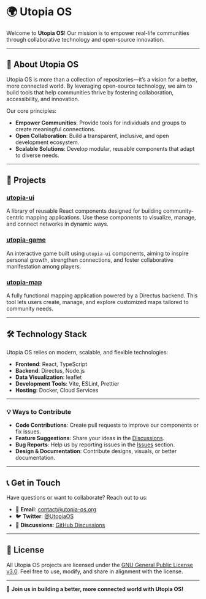 # 🌍 Utopia OS

Welcome to **Utopia OS**! Our mission is to empower real-life communities through collaborative technology and open-source innovation.

---

## 🚀 About Utopia OS

Utopia OS is more than a collection of repositories—it’s a vision for a better, more connected world. By leveraging open-source technology, we aim to build tools that help communities thrive by fostering collaboration, accessibility, and innovation.

Our core principles:
- **Empower Communities**: Provide tools for individuals and groups to create meaningful connections.
- **Open Collaboration**: Build a transparent, inclusive, and open development ecosystem.
- **Scalable Solutions**: Develop modular, reusable components that adapt to diverse needs.

---

## 🌟 Projects

### [**utopia-ui**](https://github.com/utopia-os/utopia-ui)
A library of reusable React components designed for building community-centric mapping applications. Use these components to visualize, manage, and connect networks in dynamic ways.

### [**utopia-game**](https://github.com/utopia-os/utopia-game)
An interactive game built using `utopia-ui` components, aiming to inspire personal growth, strengthen connections, and foster collaborative manifestation among players.

### [**utopia-map**](https://github.com/utopia-os/utopia-map)
A fully functional mapping application powered by a Directus backend. This tool lets users create, manage, and explore customized maps tailored to community needs.

---

## 🛠️ Technology Stack

Utopia OS relies on modern, scalable, and flexible technologies:

- **Frontend**: React, TypeScript
- **Backend**: Directus, Node.js
- **Data Visualization**: leaflet
- **Development Tools**: Vite, ESLint, Prettier
- **Hosting**: Docker, Cloud Services

---

### 💡 Ways to Contribute
- **Code Contributions**: Create pull requests to improve our components or fix issues.
- **Feature Suggestions**: Share your ideas in the [Discussions](https://github.com/utopia-os/utopia-ui/discussions).
- **Bug Reports**: Help us by reporting issues in the [Issues](https://github.com/utopia-os/utopia-ui/issues) section.
- **Design & Documentation**: Contribute designs, visuals, or better documentation.

---

## 📞 Get in Touch

Have questions or want to collaborate? Reach out to us:

- 📧 **Email**: contact@utopia-os.org
- 🐦 **Twitter**: [@UtopiaOS](https://twitter.com/UtopiaOS)
- 💬 **Discussions**: [GitHub Discussions](https://github.com/utopia-os/utopia-ui/discussions)

---

## 📜 License

All Utopia OS projects are licensed under the [GNU General Public License v3.0](https://github.com/utopia-os/utopia-ui/blob/main/LICENSE). Feel free to use, modify, and share in alignment with the license.

---

🌟 **Join us in building a better, more connected world with Utopia OS!**  
